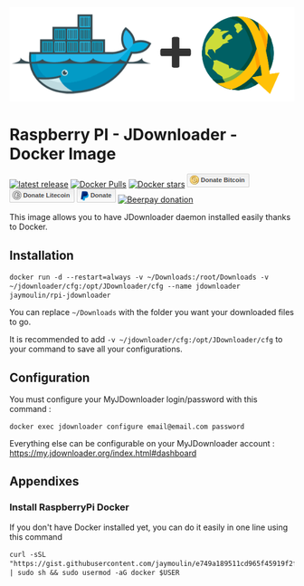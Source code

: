 ![logo](logo.png "logo")

Raspberry PI - JDownloader - Docker Image
=========================================

[![latest release](https://img.shields.io/github/release/jaymoulin/docker-rpi-jdownloader.svg "latest release")](http://github.com/jaymoulin/docker-rpi-jdownloader/releases)
[![Docker Pulls](https://img.shields.io/docker/pulls/jaymoulin/rpi-jdownloader.svg)](https://hub.docker.com/r/jaymoulin/rpi-jdownloader/)
[![Docker stars](https://img.shields.io/docker/stars/jaymoulin/rpi-jdownloader.svg)](https://hub.docker.com/r/jaymoulin/rpi-jdownloader/)
[![Bitcoin donation](https://github.com/jaymoulin/jaymoulin.github.io/raw/master/btc.png "Bitcoin donation")](https://m.freewallet.org/id/374ad82e/btc)
[![Litecoin donation](https://github.com/jaymoulin/jaymoulin.github.io/raw/master/ltc.png "Litecoin donation")](https://m.freewallet.org/id/374ad82e/ltc)
[![PayPal donation](https://github.com/jaymoulin/jaymoulin.github.io/raw/master/ppl.png "PayPal donation")](https://www.paypal.me/jaymoulin)
[![Beerpay donation](https://beerpay.io/jaymoulin/docker-rpi-jdownloader/badge.svg "Beerpay donation")](https://beerpay.io/jaymoulin/docker-rpi-jdownloader)

This image allows you to have JDownloader daemon installed easily thanks to Docker.

Installation
---

```
docker run -d --restart=always -v ~/Downloads:/root/Downloads -v ~/jdownloader/cfg:/opt/JDownloader/cfg --name jdownloader jaymoulin/rpi-jdownloader
```

You can replace `~/Downloads` with the folder you want your downloaded files to go.

It is recommended to add `-v ~/jdownloader/cfg:/opt/JDownloader/cfg` to your command to save all your configurations. 

Configuration
---

You must configure your MyJDownloader login/password with this command :

```
docker exec jdownloader configure email@email.com password
```

Everything else can be configurable on your MyJDownloader account : https://my.jdownloader.org/index.html#dashboard

Appendixes
---

### Install RaspberryPi Docker

If you don't have Docker installed yet, you can do it easily in one line using this command
 
```
curl -sSL "https://gist.githubusercontent.com/jaymoulin/e749a189511cd965f45919f2f99e45f3/raw/0e650b38fde684c4ac534b254099d6d5543375f1/ARM%2520(Raspberry%2520PI)%2520Docker%2520Install" | sudo sh && sudo usermod -aG docker $USER
```
